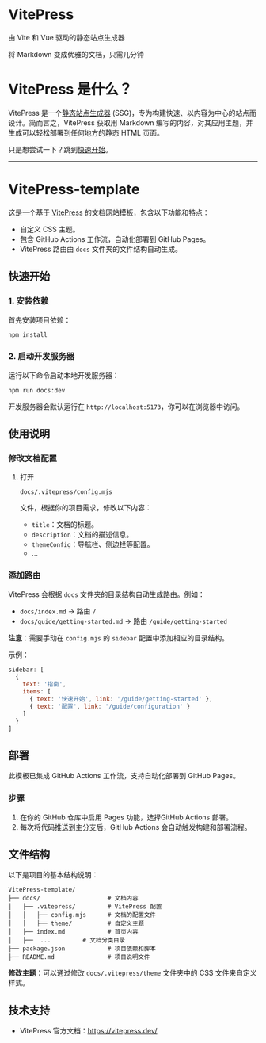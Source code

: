 <!-- 
<meta http-equiv="refresh" content="0; url=/md"> -->

# VitePress

由 Vite 和 Vue 驱动的静态站点生成器

将 Markdown 变成优雅的文档，只需几分钟

# VitePress 是什么？[](https://vitepress.dev/zh/guide/what-is-vitepress#what-is-vitepress)

VitePress 是一个[静态站点生成器](https://en.wikipedia.org/wiki/Static_site_generator) (SSG)，专为构建快速、以内容为中心的站点而设计。简而言之，VitePress 获取用 Markdown 编写的内容，对其应用主题，并生成可以轻松部署到任何地方的静态 HTML 页面。

只是想尝试一下？跳到[快速开始](https://vitepress.dev/zh/guide/getting-started)。

---

# VitePress-template

这是一个基于 [VitePress](https://vitepress.dev/) 的文档网站模板，包含以下功能和特点：

- 自定义 CSS 主题。
- 包含 GitHub Actions 工作流，自动化部署到 GitHub Pages。
- VitePress 路由由 `docs` 文件夹的文件结构自动生成。

## 快速开始

### 1. 安装依赖

首先安装项目依赖：

```bash
npm install
```

### 2. 启动开发服务器

运行以下命令启动本地开发服务器：

```bash
npm run docs:dev
```

开发服务器会默认运行在 `http://localhost:5173`，你可以在浏览器中访问。

## 使用说明

### 修改文档配置

1. 打开

   ```
   docs/.vitepress/config.mjs
   ```

    文件，根据你的项目需求，修改以下内容：

   - `title`：文档的标题。
   - `description`：文档的描述信息。
   - `themeConfig`：导航栏、侧边栏等配置。
   - ...

### 添加路由

VitePress 会根据 `docs` 文件夹的目录结构自动生成路由。例如：

- `docs/index.md` -> 路由 `/`
- `docs/guide/getting-started.md` -> 路由 `/guide/getting-started`

**注意**：需要手动在 `config.mjs` 的 `sidebar` 配置中添加相应的目录结构。

示例：

```javascript
sidebar: [
  {
    text: '指南',
    items: [
      { text: '快速开始', link: '/guide/getting-started' },
      { text: '配置', link: '/guide/configuration' }
    ]
  }
]
```

## 部署

此模板已集成 GitHub Actions 工作流，支持自动化部署到 GitHub Pages。

### 步骤

1. 在你的 GitHub 仓库中启用 Pages 功能，选择GitHub Actions 部署。
2. 每次将代码推送到主分支后，GitHub Actions 会自动触发构建和部署流程。

## 文件结构

以下是项目的基本结构说明：

```
VitePress-template/
├── docs/                   # 文档内容
│   ├── .vitepress/         # VitePress 配置
│   │   ├── config.mjs      # 文档的配置文件
│   │   ├── theme/          # 自定义主题
│   ├── index.md            # 首页内容
│   ├──  ...         # 文档分类目录
├── package.json            # 项目依赖和脚本
├── README.md               # 项目说明文件
```

**修改主题**：可以通过修改 `docs/.vitepress/theme` 文件夹中的 CSS 文件来自定义样式。

## 技术支持

- VitePress 官方文档：<https://vitepress.dev/>
